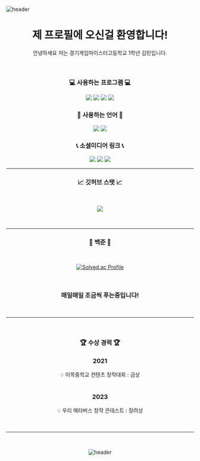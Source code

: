 ![header](https://capsule-render.vercel.app/api?type=waving&height=250&color=gradient&text=rlaals0203's%20Profile&section=header&fontAlignY=40&fontSize=80)

<div align=center>

# <center>제 프로필에 오신걸 환영합니다!</center>
<center> 안녕하세요 저는 경기게임마이스터고등학교 1학년 김민입니다.</center>
<br>

</br>
 
### <center>💻 사용하는 프로그램 💻</center>


<p align="center">
<img src = "https://img.shields.io/badge/Unity-FAFAFA?style=for-the-badge&logo=Unity&logoColor=black">
<img src = "https://img.shields.io/badge/VS-AC58FA.svg?style=for-the-badge&logo=VisualStudio&logoColor=white">
<img src = "https://img.shields.io/badge/VSC-2E9AFE.svg?style=for-the-badge&logo=VisualStudioCode&logoColor=white">
<img src = "https://img.shields.io/badge/Rblx_Studio-FAFAFA?style=for-the-badge&logo=RobloxStudio&logoColor=White">
</p>  

<div align=center>

### <center>💬 사용하는 언어 💬</center>

<p align="center">
<img src = "https://img.shields.io/badge/C%23-BF00FF?style=for-the-badge&logo=Csharp&logoColor=white">
<img src = "https://img.shields.io/badge/Lua-0404B4?style=for-the-badge&logo=Lua&logoColor=white">
</p>

### <center>📞 소셜미디어 링크 📞<center>
<p align="center">
<a href="https://github.com/rlaals0203/j_sy31?igshid=Mzc0YWU1OWY="><img src="https://img.shields.io/badge/GitHub-%23121011.svg?style=for-the-badge&logo=github&logoColor=white"/></a>
    </a>
<a href="mailto:scientistmin@gmail.com/j_sy31?igshid=Mzc0YWU1OWY="><img src="https://img.shields.io/badge/Gmail-EA4335?style=for-the-badge&logo=Gmail&logoColor=white"/></a>
    </a>
<a href="https://www.instagram.com/rlaals0203/j_sy31?igshid=Mzc0YWU1OWY="><img src="https://img.shields.io/badge/instagram-E4405F?style=for-the-badge&logo=Instagram&logoColor=white"/></a>
    </a>

<br>

---------

### <center>📈 깃허브 스탯 📈
<br>

<p align="center">
<img src = "https://github-readme-stats.vercel.app/api?username=rlaals0203&show_icons=true&theme=tokyonight">
</p>
<br>

----------

### <center>📖 백준 📖

<br>

[![Solved.ac Profile](http://mazassumnida.wtf/api/v2/generate_badge?boj=rlaalas0203)](https://solved.ac/rlaalas0203/)

<br>

### 매일매일 조금씩 푸는중입니다!

<br>

----------

</br>
<div align=center>

### <center>🏆 **수상 경력** 🏆</center>

### 2021
<center>💡 이목중학교 컨텐츠 창작대회 : 금상</center><br>


### 2023

<center>💡 우리 메타버스 창작 콘테스트 : 장려상</center><br>
</br>
</div>

---------------------
</br>

<div align=center>
 
</div>


![header](https://capsule-render.vercel.app/api?type=waving&height=300&color=gradient&section=footer)
